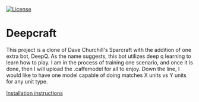 [![License](https://img.shields.io/github/license/mashape/apistatus.svg)](LICENSE)
# Deepcraft

This project is a clone of Dave Churchill's Sparcraft with the addition of one extra bot, DeepQ. 
As the name suggests, this bot utilizes deep q learning to learn how to play. I am in the process
of training one scenario, and once it is done, then I will upload the .caffemodel for all to enjoy.
Down the line, I would like to have one model capable of doing matches X units vs Y units for any 
unit type. 

[Installation instructions](http://caffe.berkeleyvision.org/installation.html)
